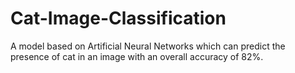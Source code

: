 # Cat-Image-Classification
A model based on Artificial Neural Networks which can predict the presence of cat in an image with an overall accuracy of 82%.
